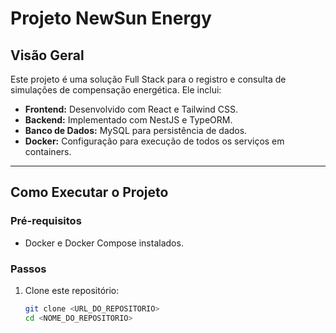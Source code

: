 # Projeto NewSun Energy

## Visão Geral
Este projeto é uma solução Full Stack para o registro e consulta de simulações de compensação energética. Ele inclui:
- **Frontend:** Desenvolvido com React e Tailwind CSS.
- **Backend:** Implementado com NestJS e TypeORM.
- **Banco de Dados:** MySQL para persistência de dados.
- **Docker:** Configuração para execução de todos os serviços em containers.

---

## Como Executar o Projeto

### Pré-requisitos
- Docker e Docker Compose instalados.

### Passos
1. Clone este repositório:
   ```bash
   git clone <URL_DO_REPOSITORIO>
   cd <NOME_DO_REPOSITORIO>
